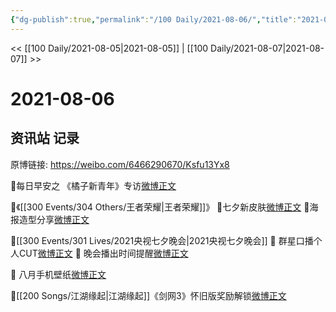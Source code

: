 ```yaml
---
{"dg-publish":true,"permalink":"/100 Daily/2021-08-06/","title":"2021-08-06","created":"2023-04-10T13:18:04.009+08:00","updated":"2023-04-10T13:19:15.649+08:00"}
---
```



<< [[100 Daily/2021-08-05\|2021-08-05]] | [[100 Daily/2021-08-07\|2021-08-07]] >>

# 2021-08-06

## 资讯站 记录

原博链接: https://weibo.com/6466290670/Ksfu13Yx8

🌟每日早安之
《橘子新青年》专访[微博正文](https://m.weibo.cn/6466290670/4667115465086110)

🌟《[[300 Events/304 Others/王者荣耀\|王者荣耀]]》
💫七夕新皮肤[微博正文](https://m.weibo.cn/6466290670/4667297857803377)
💫海报造型分享[微博正文](https://m.weibo.cn/6466290670/4667174352327799)

🌟[[300 Events/301 Lives/2021央视七夕晚会\|2021央视七夕晚会]]
💫 群星口播个人CUT[微博正文](https://m.weibo.cn/6466290670/4667276608934000)
💫 晚会播出时间提醒[微博正文](https://m.weibo.cn/6466290670/4667300148675929)

🌟 八月手机壁纸[微博正文](https://m.weibo.cn/6466290670/4667186264409133)

🌟[[200 Songs/江湖缘起\|江湖缘起]]《剑网3》怀旧版奖励解锁[微博正文](https://m.weibo.cn/6466290670/4667309651657589)
